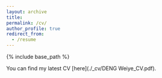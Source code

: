```yaml
---
layout: archive
title: 
permalink: /cv/
author_profile: true
redirect_from:
  - /resume
---
```


{% include base_path %}

You can find my latest CV [here](./_cv/DENG Weiye_CV.pdf). 
